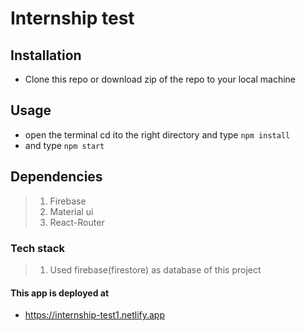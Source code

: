 # Internship test

## Installation

- Clone this repo or download zip of the repo to your local machine

## Usage

- open the terminal cd ito the right directory and type `npm install`
- and type `npm start`

## Dependencies

> 1. Firebase 
> 2. Material ui
> 3. React-Router

### Tech stack

> 1. Used firebase(firestore) as database of this project

#### This app is deployed at 

- https://internship-test1.netlify.app

